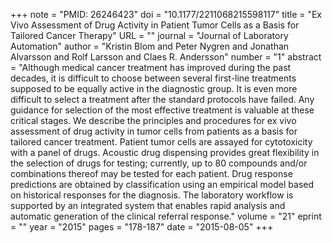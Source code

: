 +++
note = "PMID: 26246423"
doi = "10.1177/2211068215598117"
title = "Ex Vivo Assessment of Drug Activity in Patient Tumor Cells as a Basis for Tailored Cancer Therapy"
URL = ""
journal = "Journal of Laboratory Automation"
author = "Kristin Blom and Peter Nygren and Jonathan Alvarsson and Rolf Larsson and Claes R. Andersson"
number = "1"
abstract = "Although medical cancer treatment has improved during the past decades, it is difficult to choose between several first-line treatments supposed to be equally active in the diagnostic group. It is even more difficult to select a treatment after the standard protocols have failed. Any guidance for selection of the most effective treatment is valuable at these critical stages. We describe the principles and procedures for ex vivo assessment of drug activity in tumor cells from patients as a basis for tailored cancer treatment. Patient tumor cells are assayed for cytotoxicity with a panel of drugs. Acoustic drug dispensing provides great flexibility in the selection of drugs for testing; currently, up to 80 compounds and/or combinations thereof may be tested for each patient. Drug response predictions are obtained by classification using an empirical model based on historical responses for the diagnosis. The laboratory workflow is supported by an integrated system that enables rapid analysis and automatic generation of the clinical referral response."
volume = "21"
eprint = ""
year = "2015"
pages = "178-187"
date = "2015-08-05"
+++

